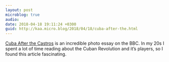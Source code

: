 ```yaml
---
layout: post
microblog: true
audio: 
date: 2018-04-18 19:11:24 +0300
guid: http://kaa.micro.blog/2018/04/18/cuba-after-the.html
---
```

[Cuba After the Castros](http://www.bbc.co.uk/news/resources/idt-sh/Cuba_after_the_Castros) is an incredible photo essay on the BBC. In my 20s I spent a lot of time reading about the Cuban Revolution and it’s players, so I found this article fascinating.
